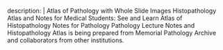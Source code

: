  description: |
    Atlas of Pathology with Whole Slide Images
    Histopathology Atlas and Notes for Medical Students: See and Learn
    Atlas of Histopathology
    Notes for Pathology
    Pathology Lecture Notes and Histopathology Atlas is being prepared from Memorial Pathology Archive and collaborators from other institutions.
